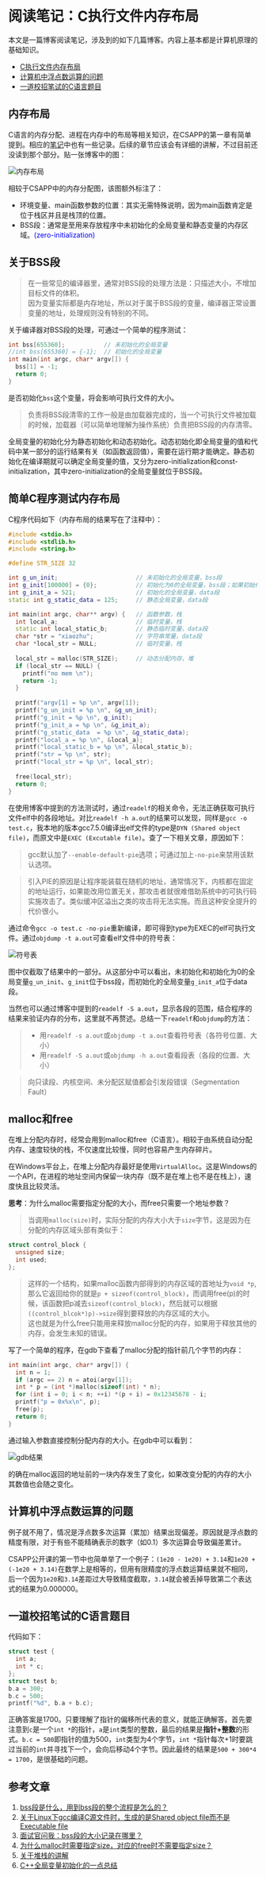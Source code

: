 # 阅读笔记：C执行文件内存布局

本文是一篇博客阅读笔记，涉及到的如下几篇博客。内容上基本都是计算机原理的基础知识。
- [C执行文件内存布局](https://blog.51cto.com/12138867/1859029)
- [计算机中浮点数运算的问题](https://blog.51cto.com/12138867/1862273)
- [一道校招笔试的C语言题目](https://blog.51cto.com/12138867/1867440)

## 内存布局

C语言的内存分配、进程在内存中的布局等相关知识，在CSAPP的第一章有简单提到。相应的[笔记](sources/books/csapp/CSAPP_note1)中也有一些记录。后续的章节应该会有详细的讲解，不过目前还没读到那个部分。贴一张博客中的图：

![内存布局](note_0/00.png)

相较于CSAPP中的内存分配图，该图额外标注了：
- 环境变量、main函数参数的位置：其实无需特殊说明，因为main函数肯定是位于栈区并且是栈顶的位置。
- BSS段：通常是至用来存放程序中未初始化的全局变量和静态变量的内存区域。<font color = blue>(zero-initialization)</font>

## 关于BSS段

> 在一些常见的编译器里，通常对BSS段的处理方法是：只描述大小，不增加目标文件的体积。<br>
> 因为变量实际都是内存地址，所以对于属于BSS段的变量，编译器正常设置变量的地址，处理规则没有特别的不同。

关于编译器对BSS段的处理，可通过一个简单的程序测试：
```cpp
int bss[655360];           // 未初始化的全局变量
//int bss[655360] = {-1};  // 初始化的全局变量
int main(int argc, char* argv[]) {
  bss[1] = -1;
  return 0;
}
```
是否初始化`bss`这个变量，将会影响可执行文件的大小。

> 负责将BSS段清零的工作一般是由加载器完成的，当一个可执行文件被加载的时候，加载器（可以简单地理解为操作系统）负责把BSS段的内存清零。

全局变量的初始化分为静态初始化和动态初始化。动态初始化即全局变量的值和代码中某一部分的运行结果有关（如函数返回值），需要在运行期才能确定。静态初始化在编译期就可以确定全局变量的值，又分为zero-initialization和const-initialization，其中zero-initialization的全局变量就位于BSS段。

## 简单C程序测试内存布局

C程序代码如下（内存布局的结果写在了注释中）：
```cpp
#include <stdio.h>
#include <stdlib.h>
#include <string.h>

#define STR_SIZE 32

int g_un_init;                      // 未初始化的全局变量，bss段
int g_init[100000] = {0};           // 初始化为0的全局变量，bss段；如果初始化非0，则data段
int g_init_a = 521;                 // 初始化的全局变量，data段
static int g_static_data = 125;     // 静态全局变量，data段

int main(int argc, char** argv) {   // 函数参数，栈
  int local_a;                      // 临时变量，栈
  static int local_static_b;        // 静态临时变量，data段
  char *str = "xiaozhu";            // 字符串常量，data段
  char *local_str = NULL;           // 临时变量，栈
  
  local_str = malloc(STR_SIZE);     // 动态分配内存，堆
  if (local_str == NULL) {
  	printf("no mem \n");
  	return -1;
  }
  
  printf("argv[1] = %p \n", argv[1]);
  printf("g_un_init = %p \n", &g_un_init);
  printf("g_init = %p \n", g_init);
  printf("g_init_a = %p \n", &g_init_a);
  printf("g_static_data  = %p \n", &g_static_data);
  printf("local_a = %p \n", &local_a);
  printf("local_static_b = %p \n", &local_static_b);
  printf("str = %p \n", str);
  printf("local_str = %p \n", local_str);
  
  free(local_str);
  return 0;
}
```
在使用博客中提到的方法测试时，通过`readelf`的相关命令，无法正确获取可执行文件elf中的各段地址。对比`readelf -h a.out`的结果可以发现，同样是`gcc -o test.c`，我本地的版本gcc7.5.0编译出elf文件的type是`DYN (Shared object file)`，而原文中是`EXEC (Excutable file)`。查了一下相关文章，原因如下：

> gcc默认加了`--enable-default-pie`选项；可通过加上`-no-pie`来禁用该默认选项。

> 引入PIE的原因是让程序能装载在随机的地址，通常情况下，内核都在固定的地址运行，如果能改用位置无关，那攻击者就很难借助系统中的可执行码实施攻击了。类似缓冲区溢出之类的攻击将无法实施。而且这种安全提升的代价很小。

通过命令`gcc -o test.c -no-pie`重新编译，即可得到type为EXEC的elf可执行文件。通过`objdump -t a.out`可查看elf文件中的符号表：

![符号表](note_0/01.jpg)

图中仅截取了结果中的一部分。从这部分中可以看出，未初始化和初始化为0的全局变量`g_un_init`、`g_init`位于bss段，而初始化的全局变量`g_init_a`位于data段。

当然也可以通过博客中提到的`readelf -S a.out`，显示各段的范围，结合程序的结果来验证内存的分布，这里就不再赘述。总结一下`readelf`和`objdump`的方法：
> - 用`readelf -s a.out`或`objdump -t a.out`查看符号表（各符号位置、大小）
> - 用`readelf -S a.out`或`objdump -h a.out`查看段表（各段的位置、大小）

> 向只读段、内核空间、未分配区赋值都会引发段错误（Segmentation Fault）

## malloc和free

在堆上分配内存时，经常会用到malloc和free（C语言）。相较于由系统自动分配内存、速度较快的栈，不仅速度比较慢，同时也容易产生内存碎片。

在Windows平台上，在堆上分配内存最好是使用`VirtualAlloc`。这是Windows的一个API，在进程的地址空间内保留一块内存（既不是在堆上也不是在栈上），速度快且比较灵活。

**思考**：为什么malloc需要指定分配的大小，而free只需要一个地址参数？

> 当调用`malloc(size)`时，实际分配的内存大小大于`size`字节，这是因为在分配的内存区域头部有类似于：
```cpp
struct control_block {
  unsigned size;
  int used;
};
```
> 这样的一个结构，如果malloc函数内部得到的内存区域的首地址为`void *p`,那么它返回给你的就是`p + sizeof(control_block)`，而调用free(p)的时候，该函数把p减去`sizeof(control_block)`，然后就可以根据`((control_blcok*)p)->size`得到要释放的内存区域的大小。<br>
这也就是为什么free只能用来释放malloc分配的内存，如果用于释放其他的内存，会发生未知的错误。

写了一个简单的程序，在gdb下查看了malloc分配的指针前几个字节的内存：
```cpp
int main(int argc, char* argv[]) {
  int n = 1;
  if (argc == 2) n = atoi(argv[1]);
  int * p = (int *)malloc(sizeof(int) * n);
  for (int i = 0; i < n; ++i) *(p + i) = 0x12345678 - i;
  printf("p = 0x%x\n", p);
  free(p);
  return 0;
}
```
通过输入参数直接控制分配内存的大小。在gdb中可以看到：

![gdb结果](note_0/02.jpg)

的确在malloc返回的地址前的一块内存发生了变化，如果改变分配的内存的大小其数值也会随之变化。

## 计算机中浮点数运算的问题

例子就不用了，情况是浮点数多次运算（累加）结果出现偏差。原因就是浮点数的精度有限，对于有些不能精确表示的数字（如0.1）多次运算会导致偏差累计。

CSAPP公开课的第一节中也简单举了一个例子：`(1e20 - 1e20) + 3.14`和`1e20 + (-1e20 + 3.14)`在数学上是相等的，但用有限精度的浮点数运算结果就不相同，后一个因为`1e20`和`3.14`差距过大导致精度截取，`3.14`就会被丢掉导致第二个表达式的结果为0.000000。

## 一道校招笔试的C语言题目

代码如下：

```cpp
struct test {
  int a;
  int * c;
};
struct test b;
b.a = 300;
b.c = 500;
printf("%d", b.a + b.c);
```
正确答案是1700。只要理解了指针的偏移所代表的意义，就能正确解答。首先要注意到`c`是一个`int *`的指针，`a`是`int`类型的整数，最后的结果是**指针+整数**的形式。`b.c = 500`即指针的值为500，`int`类型为4个字节，`int *`指针每次+1时要跳过当前的`int`并寻找下一个，会向后移动4个字节。因此最终的结果是`500 + 300*4 = 1700`，是很基础的问题。

## 参考文章
1. [bss段是什么，用到bss段的整个流程是怎么的？](https://www.zhihu.com/question/23059602)
2. [关于Linux下gcc编译C源文件时，生成的是Shared object file而不是Executable file](https://blog.csdn.net/cclethe/article/details/83387685)
3. [面试官问我：bss段的大小记录在哪里？](https://bbs.csdn.net/topics/390613528)
4. [为什么malloc时需要指定size，对应的free时不需要指定size？](https://www.zhihu.com/question/20362709)
5. [关于堆栈的讲解](https://blog.csdn.net/yingms/article/details/53188974)
6. [C++全局变量初始化的一点总结](https://www.cnblogs.com/catch/p/4314256.html)
